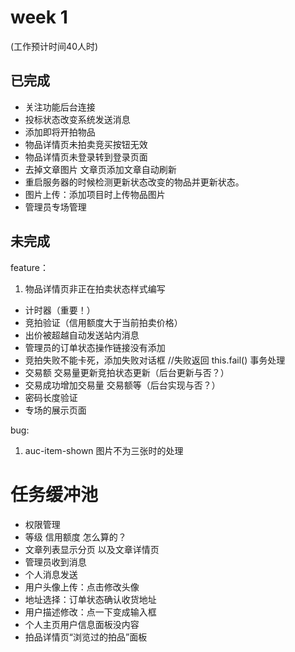 # week 1 
(工作预计时间40人时)

## 已完成

- 关注功能后台连接  
- 投标状态改变系统发送消息
- 添加即将开拍物品
- 物品详情页未拍卖竞买按钮无效 
- 物品详情页未登录转到登录页面 
- 去掉文章图片 文章页添加文章自动刷新
- 重启服务器的时候检测更新状态改变的物品并更新状态。
- 图片上传：添加项目时上传物品图片
- 管理员专场管理

## 未完成

feature：

1. 物品详情页非正在拍卖状态样式编写
- 计时器（重要！）
- 竞拍验证（信用额度大于当前拍卖价格）
- 出价被超越自动发送站内消息
- 管理员的订单状态操作链接没有添加
- 竞拍失败不能卡死，添加失败对话框 //失败返回 this.fail() 事务处理
- 交易额 交易量更新竞拍状态更新（后台更新与否？）
- 交易成功增加交易量 交易额等（后台实现与否？）
- 密码长度验证
- 专场的展示页面

bug:

1. auc-item-shown 图片不为三张时的处理

# 任务缓冲池

- 权限管理
- 等级 信用额度 怎么算的？
- 文章列表显示分页 以及文章详情页
- 管理员收到消息
- 个人消息发送
- 用户头像上传：点击修改头像
- 地址选择：订单状态确认收货地址
- 用户描述修改：点一下变成输入框
- 个人主页用户信息面板没内容
- 拍品详情页“浏览过的拍品”面板